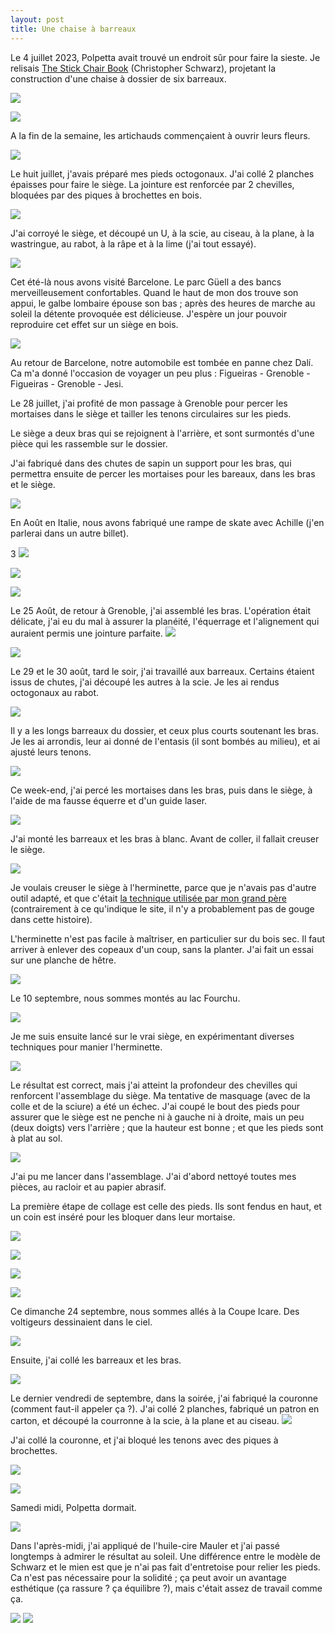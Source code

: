 ```yaml
---
layout: post
title: Une chaise à barreaux
---
```


Le 4 juillet 2023, Polpetta avait trouvé un endroit sûr pour faire la
sieste. Je relisais [The Stick Chair
Book](https://lostartpress.com/products/the-stick-chair-book)
(Christopher Schwarz), projetant la construction d'une chaise à
dossier de six barreaux.

![](/media/Premi-re-chaise-barreaux-images/AD9-pzl2VMzLPhOG-jqTREMs-5paEZyjWORxJiTQsHOyHyyQb-z9dcLmZImnPH8GXIWHPHSbnb1aUeiqPjBGxW5DXkCoHZUHAg%3Dw800-h800.jpg) 

![](/media/Premi-re-chaise-barreaux-images/AD9-pzmWkNxrwMTDiZaPWHvPI2FXS2B5JX79ubvVJZ0-cj-a7rFJpgncp-SbuWWDx_SEwq-n_0Krx_hFHF5SBFjz3k-R2hn02w%3Dw800-h800.jpg) 

A la fin de la semaine, les artichauds commençaient à ouvrir leurs
fleurs.

![](/media/Premi-re-chaise-barreaux-images/AD9-pznyfaZvV4on_ix5SY1hZdvT5TbW_I9pDy4ZqqsYq5cStqrpY558WE9ngZmyxdPWefNzDPsiinQUoNrQfwqDa2d3IUKjYg%3Dw800-h800.jpg) 

Le huit juillet, j'avais préparé mes pieds octogonaux. J'ai collé 2
planches épaisses pour faire le siège. La jointure est renforcée par 2
chevilles, bloquées par des piques à brochettes en bois.

![](/media/Premi-re-chaise-barreaux-images/AD9-pzm2FRtLPOG51jvMPn2eO0gA2kpgr3b03g8SRP5MHZf_4X9_FVOpiTLGskGJbQH0oMo2ZojKgHeLl15_4FJgydnCg3grPw%3Dw800-h800.jpg) 

J'ai corroyé le siège, et découpé un U, à la scie, au ciseau, à la
plane, à la wastringue, au rabot, à la râpe et à la lime (j'ai tout
essayé).

![](/media/Premi-re-chaise-barreaux-images/AD9-pznLP_8dkVDQDxcMu8UCyXMaG8Tj_pR5gX-A3cyJ3wqtDK73xYEAALcPzCeqnjzd0HlZg2nKdCTH5NDelnCdnbNio2THIw%3Dw800-h800.jpg) 

Cet été-là nous avons visité Barcelone. Le parc Güell a des bancs
merveilleusement confortables. Quand le haut de mon dos trouve son
appui, le galbe lombaire épouse son bas ; après des heures de marche
au soleil la détente provoquée est délicieuse. J'espère un jour
pouvoir reproduire cet effet sur un siège en bois.

![](/media/Premi-re-chaise-barreaux-images/AD9-pzmqVnQ3JfqN8UMhlo2WCrDqEtaQ-Wib_3UN8vx8yecVold9apwEgVMEMZOks0gpfJOlli6WL1nuGg3QWJmKPY36OAuMgg%3Dw800-h800.jpg) 

Au retour de Barcelone, notre automobile est tombée en panne chez
Dalí. Ca m'a donné l'occasion de voyager un peu plus : Figueiras -
Grenoble - Figueiras - Grenoble - Jesi.

Le 28 juillet, j'ai profité de mon passage à Grenoble pour percer les
mortaises dans le siège et tailler les tenons circulaires sur les
pieds.

Le siège a deux bras qui se rejoignent à l'arrière, et sont surmontés
d'une pièce qui les rassemble sur le dossier.

J'ai fabriqué dans des chutes de sapin un support pour les bras, qui
permettra ensuite de percer les mortaises pour les bareaux, dans les
bras et le siège.
 
 ![](/media/Premi-re-chaise-barreaux-images/AD9-pzl2qZR6W3PQNUbH3emsIhWZkl6vIjsgOZ3Yxk9zwg-eequLviSe927YIpX3X-ZFrzXfEmvKh-QitajCsQgt2vI_5XqLBQ%3Dw800-h800.jpg)

En Août en Italie, nous avons fabriqué une rampe de skate avec Achille (j'en
parlerai dans un autre billet).

3
![](/media/Premi-re-chaise-barreaux-images/AD9-pzmxqSHZ5gmnBmsQRHds8rTAxUPeS-aKmVw7nh5Cvz3kMCTPdglnVk--I6K6IGTXZs5hdigLCeURDmhLoTY8o5CzKYaN_g%3Dw800-h800.jpg) 

![](/media/Premi-re-chaise-barreaux-images/AD9-pzlBNTMKO198KU2LR7yomcgO9AMvEofUUfm8EY1pAEog50oDK-qOu3Jn3HOqxT_ohZpOJvzFJDjhmVBWXoPBxYWyEawr1w%3Dw800-h800.jpg) 

![](/media/Premi-re-chaise-barreaux-images/AD9-pzl9vLkGbGm9fJnbdxVwtTiF0rZH_ix7whYZ3q9IFx3dpZH-qgl2yb90EiauFFgxDHIt3jPmrO5Q987uzlbnxSIMsMyWhQ%3Dw800-h800.jpg) 

Le 25 Août, de retour à Grenoble, j'ai assemblé les bras. L'opération
était délicate, j'ai eu du mal à assurer la planéité, l'équerrage et
l'alignement qui auraient permis une jointure parfaite.
 ![](/media/Premi-re-chaise-barreaux-images/AD9-pznqQeg_DSDn4SpTveMUNNrQgHMU7uSZuTs05IP_yxXsBq7agEte11qwR9a__QZqDbugepDbczZsJg2QWeR0ZT58yJ0t7w%3Dw800-h800.jpg)
 
 ![](/media/Premi-re-chaise-barreaux-images/AD9-pzmO95qU9Gfgyl5iFLsW2z92qO2shs0MbFj52g7uCYtK5OYkvqBZKvOQl5-pNyhP-I1YtuxGOXh58BZgLuiZKMZyAdJebA%3Dw800-h800.jpg)

Le 29 et le 30 août, tard le soir, j'ai travaillé aux
barreaux. Certains étaient issus de chutes, j'ai découpé les autres à
la scie. Je les ai rendus octogonaux au rabot.

![](/media/Premi-re-chaise-barreaux-images/AD9-pzkDclnwSeXOlwplUEq3Zbe4oZGEJoeK6kVeUhQV6W0pKxjk4yp01EsFAVH85tWbrNK0MbxbYTITDj9cPRGJtoNEkj9wGA%3Dw800-h800.jpg)

Il y a les longs barreaux du dossier, et ceux plus courts soutenant
les bras. Je les ai arrondis, leur ai donné de l'entasis (il sont
bombés au milieu), et ai ajusté leurs tenons.

![](/media/Premi-re-chaise-barreaux-images/AD9-pzkAHmF6uFTP2NdIIN_IDV7IeyH-VPnwLUXBrpNgoRwIC_oa46A1m73uGGkRpXsa_ai-CFMYfHBFBiA6r6Ec2mEpUoM34g%3Dw800-h800.jpg) 

Ce week-end, j'ai percé les mortaises dans les bras, puis dans le
siège, à l'aide de ma fausse équerre et d'un guide laser.

![](/media/Premi-re-chaise-barreaux-images/AD9-pzmVEL1eWDGGqFw8xR-he7bGd0J3Pkbvrdqu8VUlYoB2LIE_Z4Zogvp3w-bxXSLS1OQXeD7XtbU47QPJpUnQgY4uBqBUgg%3Dw800-h800.jpg) 

J'ai monté les barreaux et les bras à blanc. Avant de coller, il
fallait creuser le siège.

 ![](/media/Premi-re-chaise-barreaux-images/AD9-pzlqQFq0gB6kiVNzpgyx6ZlwlpTc0_8EdUML1HvCT4nBVdHkkoGj4lstH_emUqezKm4EGMr5J7Xp55piKbgcCYxBPyRLhg%3Dw800-h800.jpg)
 
Je voulais creuser le siège à l'herminette, parce que je n'avais pas
d'autre outil adapté, et que c'était [la technique utilisée par mon
grand
père](https://www.galerieandrehayat.com/inventory/seating/stools/jean-touret-pour-ateliers-de-marolles-a-la-gouge-stamped-stool-2056485)
(contrairement à ce qu'indique le site, il n'y a probablement pas de
gouge dans cette histoire).
 
L'herminette n'est pas facile à maîtriser, en particulier sur du bois
sec. Il faut arriver à enlever des copeaux d'un coup, sans la
planter. J'ai fait un essai sur une planche de hêtre.
 
![](/media/Premi-re-chaise-barreaux-images/AD9-pzlpY615kzUfn6doUkFzcVGTzPIWIl4SdDNwpVyWio1tbMohpBGcOtbsNC6-HLzo-L5K9BTHvXYLyhgEo-px6qTYHR3dcg%3Dw800-h800.jpg) 

Le 10 septembre, nous sommes montés au lac Fourchu.

![](/media/Premi-re-chaise-barreaux-images/AD9-pzlOP65CwxLCoEw0jLGHRTH0W93MuF2_DNv_-Y1DmmjCn3taghqR5uIz0V9eSKdwPVLR7E9YCClX-4S779CVy-iHPF2okA%3Dw800-h800.jpg) 

Je me suis ensuite lancé sur le vrai siège, en expérimentant diverses
techniques pour manier l'herminette.

![](/media/Premi-re-chaise-barreaux-images/AD9-pzmEo7GkP-Tug4Nl7z-Mun6uph2aFyL5CeWbbFn1BMYWwvIUHYzSKKk_9u-2c81kKsUX8a0eamvAxZJmbCN0Swt3dO4HEw%3Dw800-h800.jpg) 

Le résultat est correct, mais j'ai atteint la profondeur des chevilles
qui renforcent l'assemblage du siège. Ma tentative de masquage (avec
de la colle et de la sciure) a été un échec. J'ai coupé le bout des
pieds pour assurer que le siège est ne penche ni à gauche ni à droite,
mais un peu (deux doigts) vers l'arrière ; que la hauteur est bonne ;
et que les pieds sont à plat au sol.

![](/media/Premi-re-chaise-barreaux-images/AD9-pznJn8FEXe0x3Vfn8-SImaHt_RBSENGB5vljUe4D_WzU4k6SEUDocKycsnvrFOx028glMhtvC6WrOoJHZq3hS487wFyBUg%3Dw800-h800.jpg) 

J'ai pu me lancer dans l'assemblage. J'ai d'abord nettoyé toutes mes
pièces, au racloir et au papier abrasif.

La première étape de collage est celle des pieds. Ils sont fendus en
haut, et un coin est inséré pour les bloquer dans leur mortaise.

![](/media/Premi-re-chaise-barreaux-images/AD9-pznPnUDd59SPyAXsgekdSnHb792UgDqo8SquBZfuXKim3bb0M9Yg6kIs7jSdn76-lmdQpjGd363BFGRItx5iIZV3AyW0bQ%3Dw800-h800.jpg)

![](/media/Premi-re-chaise-barreaux-images/AD9-pznmE5IJ1q-_9EBVoOp_lrW2Gk4Sd0gXM21BAs-AECTIfiYrGXPhNrq4hkbICcTv0jKUEvhzU4Bi_Scj3X97I6YCCQxLDQ%3Dw800-h800.jpg) 

![](/media/Premi-re-chaise-barreaux-images/AD9-pzlpnGQ8Ld9k_JMtOLRiY15OjEAx2NvqyqhTN2ecM-Ty21N5pmmgwIOD-b7zmVplFLW-SqIyOMzjVqhSKe7pkpbzJ5Neuw%3Dw800-h800.jpg) 

![](/media/Premi-re-chaise-barreaux-images/AD9-pzl5Yyif7OtgKr1uTde4VAibc6E3EU2lBqN5q41kWKufICa3AGQdczzkAWogvYAJrvrwaiNL4yRDa7qWG9edipNlOK2hjw%3Dw800-h800.jpg) 

Ce dimanche 24 septembre, nous sommes allés à la Coupe Icare. Des
voltigeurs dessinaient dans le ciel.

![](/media/Premi-re-chaise-barreaux-images/AD9-pzl2mp6H-5RRiRKW-EAAMLPdla48X87EnFNPlRGDot8y4zprkpVqe0SX-5ATtq_omB6uj6Z1xb1oS2vOykjjpY2dYWMm-A%3Dw800-h800.jpg) 

Ensuite, j'ai collé les barreaux et les bras.

 ![](/media/Premi-re-chaise-barreaux-images/AD9-pznYkrVzrPMjg_LE6NEQZNnpjbgeu-UyJXE5eEWOFu128MBXObpKeZb7eDlhMTvnvWbsLJ2TmB-eefpGKW6wVAr_IUrDrA%3Dw800-h800.jpg) 

Le dernier vendredi de septembre, dans la soirée, j'ai fabriqué la
couronne (comment faut-il appeler ça ?). J'ai collé 2 planches,
fabriqué un patron en carton, et découpé la courronne à la scie, à la
plane et au ciseau.
 ![](/media/Premi-re-chaise-barreaux-images/AD9-pzmEqUU0zeyTlzrzTz7XPgpSqlDX03CJYvHASpAnq19eHwAZ3zlpyTwjD8x00Q6gWA7CjmnlQf_dikT-e2VsNDZj5kdhMQ%3Dw800-h800.jpg) 

J'ai collé la couronne, et j'ai bloqué les tenons avec des piques à
brochettes.

![](/media/Premi-re-chaise-barreaux-images/AD9-pznPvBwA4E8A_QiSWmXTun8Y3FbJbJ0gs_nYVxwwcKB-kezOEad0HKyEDHUCbmG551x4bQDiRYIsVqH_hr7zLlRwRGBJNA%3Dw800-h800.jpg) 

![](/media/Premi-re-chaise-barreaux-images/AD9-pzk3gYjdkNN9exCt-rWapZpyHjKo-cfD_Qo5kcyfPoR10DIxcMQ8jhjm569TWF6Z2U56bJiQq4naVZn5TCXSRoFynPJYkA%3Dw800-h800.jpg) 

Samedi midi, Polpetta dormait.

![](/media/Premi-re-chaise-barreaux-images/AD9-pzmt2Ct2T4viJrqCeJeAHjCAH8mCyVV8ZDHJsGLk9R1mnMiCMg7uEEuGn2efA6LcWOPGQkuHWrlfUnwIXxZpbXinpDevvQ%3Dw800-h800.jpg) 

Dans l'après-midi, j'ai appliqué de l'huile-cire Mauler et j'ai passé
longtemps à admirer le résultat au soleil. Une différence entre le
modèle de Schwarz et le mien est que je n'ai pas fait d'entretoise
pour relier les pieds. Ca n'est pas nécessaire pour la solidité ; ça
peut avoir un avantage esthétique (ça rassure ? ça équilibre ?), mais
c'était assez de travail comme ça.

 ![](/media/Premi-re-chaise-barreaux-images/AD9-pzkYbbGJ6eRXHOJRhqgGEIVU1zhxH5tclv6jVyofQRTh5iadgJSpmmefQ8muxFbjjeLrUYM5YJmY_8KtT7Ab-jslAShaGQ%3Dw800-h800.jpg) ![](/media/Premi-re-chaise-barreaux-images/AD9-pzn7UWGQsLa4zK7y3WUd7_SKVPmOVRhiNXRn4jqEF6vrD13yNjsR9OLMuBVxeiTI5NT4Az392mmPRxcOXTdcHwJdIsLNdA%3Dw800-h800.jpg) 
